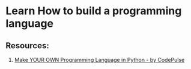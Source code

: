 # Learn How to build a programming language 

## Resources: 
1. [Make YOUR OWN Programming Language in Python - by CodePulse ](https://www.youtube.com/playlist?list=PLZQftyCk7_SdoVexSmwy_tBgs7P0b97yD)
